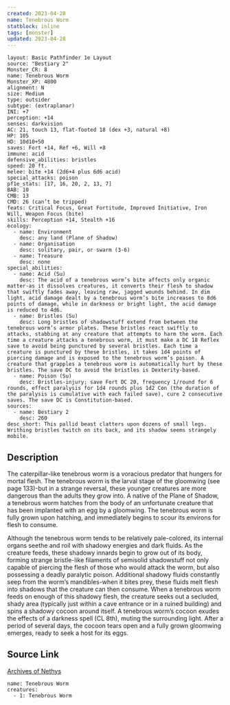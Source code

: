 ```yaml
---
created: 2023-04-28
name: Tenebrous Worm
statblock: inline
tags: [monster]
updated: 2023-04-28
---
```

```statblock
layout: Basic Pathfinder 1e Layout
source: "Bestiary 2"
Monster_CR: 8
name: Tenebrous Worm
Monster_XP: 4800
alignment: N
size: Medium
type: outsider
subtype: (extraplanar)
INI: +7
perception: +14
senses: darkvision
AC: 21, touch 13, flat-footed 18 (dex +3, natural +8)
HP: 105
HD: 10d10+50
saves: Fort +14, Ref +6, Will +8
immune: acid
defensive_abilities: bristles
speed: 20 ft.
melee: bite +14 (2d6+4 plus 6d6 acid)
special_attacks: poison
pf1e_stats: [17, 16, 20, 2, 13, 7]
BAB: 10
CMB: 13
CMD: 26 (can’t be tripped)
feats: Critical Focus, Great Fortitude, Improved Initiative, Iron Will, Weapon Focus (bite)
skills: Perception +14, Stealth +16
ecology:
  - name: Environment
    desc: any land (Plane of Shadow)
  - name: Organisation
    desc: solitary, pair, or swarm (3-6)
  - name: Treasure
    desc: none
special_abilities:
  - name: Acid (Su)
    desc: The acid of a tenebrous worm’s bite affects only organic matter-as it dissolves creatures, it converts their flesh to shadow that swiftly fades away, leaving raw, jagged wounds behind. In dim light, acid damage dealt by a tenebrous worm’s bite increases to 8d6 points of damage, while in darkness or bright light, the acid damage is reduced to 4d6.
  - name: Bristles (Su)
    desc: Long bristles of shadowstuff extend from between the tenebrous worm’s armor plates. These bristles react swiftly to attacks, stabbing at any creature that attempts to harm the worm. Each time a creature attacks a tenebrous worm, it must make a DC 18 Reflex save to avoid being punctured by several bristles. Each time a creature is punctured by these bristles, it takes 1d4 points of piercing damage and is exposed to the tenebrous worm’s poison. A creature that grapples a tenebrous worm is automatically hurt by these bristles. The save DC to avoid the bristles is Dexterity-based.
  - name: Poison (Su)
    desc: Bristles-injury; save Fort DC 20, frequency 1/round for 6 rounds, effect paralysis for 1d4 rounds plus 1d2 Con (the duration of the paralysis is cumulative with each failed save), cure 2 consecutive saves. The save DC is Constitution-based.
sources:
  - name: Bestiary 2
    desc: 260
desc_short: This pallid beast clatters upon dozens of small legs. Writhing bristles twitch on its back, and its shadow seems strangely mobile.
```
## Description
The caterpillar-like tenebrous worm is a voracious predator that hungers for mortal flesh. The tenebrous worm is the larval stage of the gloomwing (see page 133)-but in a strange reversal, these younger creatures are more dangerous than the adults they grow into. A native of the Plane of Shadow, a tenebrous worm hatches from the body of an unfortunate creature that has been implanted with an egg by a gloomwing. The tenebrous worm is fully grown upon hatching, and immediately begins to scour its environs for flesh to consume.

Although the tenebrous worm tends to be relatively pale-colored, its internal organs seethe and roil with shadowy energies and dark fluids. As the creature feeds, these shadowy innards begin to grow out of its body, forming strange bristle-like filaments of semisolid shadowstuff not only capable of piercing the flesh of those who would attack the worm, but also possessing a deadly paralytic poison. Additional shadowy fluids constantly seep from the worm’s mandibles-when it bites prey, these fluids melt flesh into shadows that the creature can then consume. When a tenebrous worm feeds on enough of this shadowy flesh, the creature seeks out a secluded, shady area (typically just within a cave entrance or in a ruined building) and spins a shadowy cocoon around itself. A tenebrous worm’s cocoon exudes the effects of a darkness spell (CL 8th), muting the surrounding light. After a period of several days, the cocoon tears open and a fully grown gloomwing emerges, ready to seek a host for its eggs.
## Source Link
[Archives of Nethys](https://aonprd.com/MonsterDisplay.aspx?ItemName=Tenebrous%20Worm)
```encounter-table
name: Tenebrous Worm
creatures:
  - 1: Tenebrous Worm
```
